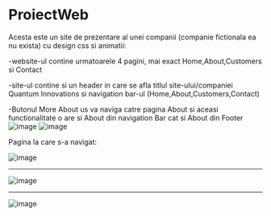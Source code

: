 # ProiectWeb
Acesta este un site de prezentare al unei companii (companie fictionala ea nu exista) cu design css si animatii:

-website-ul contine urmatoarele 4 pagini, mai exact Home,About,Customers si Contact

-site-ul contine si un header in care se afla titlul site-ului/companiei Quantum Innovations si navigation bar-ul (Home,About,Customers,Contact)

-Butonul More About us va naviga catre pagina About si aceasi functionalitate o are si About din navigation Bar cat si About din Footer
![image](https://github.com/came989/ProiectWeb/assets/45994084/57f64fa4-cadf-4a0a-bf9d-98ed793d0c1f)
![image](https://github.com/came989/ProiectWeb/assets/45994084/2529b689-4f97-4324-bfed-1833af953564)

Pagina la care s-a navigat:

![image](https://github.com/came989/ProiectWeb/assets/45994084/600f6302-9965-4972-bac5-9289e51dce40)

----------

![image](https://github.com/came989/ProiectWeb/assets/45994084/6c78f8ba-a746-4941-89b0-6de8e4875d19)

---------

![image](https://github.com/came989/ProiectWeb/assets/45994084/b9d2127f-5389-485f-b5e9-7ab22e119524)




